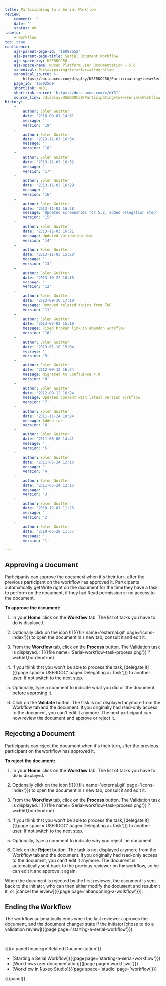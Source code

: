 ```yaml
---
title: Participating to a Serial Workflow
review:
    comment: ''
    date: ''
    status: ok
labels:
    - workflow
toc: true
confluence:
    ajs-parent-page-id: '16092652'
    ajs-parent-page-title: Serial Document Workflow
    ajs-space-key: USERDOC58
    ajs-space-name: Nuxeo Platform User Documentation - 5.8
    canonical: Participating+to+a+Serial+Workflow
    canonical_source: >-
        https://doc.nuxeo.com/display/USERDOC58/Participating+to+a+Serial+Workflow
    page_id: '16092569'
    shortlink: mY31
    shortlink_source: 'https://doc.nuxeo.com/x/mY31'
    source_link: /display/USERDOC58/Participating+to+a+Serial+Workflow
history:
    - 
        author: Solen Guitter
        date: '2016-09-01 14:31'
        message: ''
        version: '19'
    - 
        author: Solen Guitter
        date: '2013-11-03 16:34'
        message: ''
        version: '18'
    - 
        author: Solen Guitter
        date: '2013-11-03 16:32'
        message: ''
        version: '17'
    - 
        author: Solen Guitter
        date: '2013-11-03 16:29'
        message: ''
        version: '16'
    - 
        author: Solen Guitter
        date: '2013-11-03 16:28'
        message: 'Updated screenshots for 5.8, added delegation step'
        version: '15'
    - 
        author: Solen Guitter
        date: '2013-11-03 16:21'
        message: Updated Validation step
        version: '14'
    - 
        author: Solen Guitter
        date: '2013-11-03 15:20'
        message: ''
        version: '13'
    - 
        author: Solen Guitter
        date: '2013-10-22 18:15'
        message: ''
        version: '12'
    - 
        author: Solen Guitter
        date: '2013-09-30 17:10'
        message: Removed related topics from TOC
        version: '11'
    - 
        author: Solen Guitter
        date: '2013-07-02 15:10'
        message: Fixed broken link to abandon workflow
        version: '10'
    - 
        author: Solen Guitter
        date: '2013-01-18 15:04'
        message: ''
        version: '9'
    - 
        author: Solen Guitter
        date: '2012-09-12 16:24'
        message: Migrated to Confluence 4.0
        version: '8'
    - 
        author: Solen Guitter
        date: '2012-09-12 16:24'
        message: Updated content with latest version workflow
        version: '7'
    - 
        author: Solen Guitter
        date: '2011-11-24 10:24'
        message: Added toc
        version: '6'
    - 
        author: Solen Guitter
        date: '2011-06-06 14:41'
        message: ''
        version: '5'
    - 
        author: Solen Guitter
        date: '2011-05-24 12:16'
        message: ''
        version: '4'
    - 
        author: Solen Guitter
        date: '2011-05-24 12:15'
        message: ''
        version: '3'
    - 
        author: Solen Guitter
        date: '2010-12-01 11:23'
        message: ''
        version: '2'
    - 
        author: Solen Guitter
        date: '2010-05-28 11:57'
        message: ''
        version: '1'

---
```

## Approving a Document

Participants can approve the document when it's their turn, after the previous participant on the workflow has approved it. Participants automatically get Write right on the document for the time they have a task to perform on the document, if they had Read permission or no access to the document.

**To approve the document:**

1.  In your **Home**, click on the **Workflow** tab.
    The list of tasks you have to do is displayed.
2.  Optionally click on the icon&nbsp;![]({{file name='external.gif' page='icons-index'}})&nbsp;to open the document in a new tab, consult it and edit it.
3.  From the **Workflow** tab, click on the&nbsp;**Process**&nbsp;button.
    The Validation task is displayed.
    ![]({{file name='Serial-workflow-task-process.png'}} ?w=650,border=true)

4.  If you think that you won't be able to process the task,&nbsp;[delegate it]({{page space='USERDOC' page='Delegating a+Task'}})&nbsp;to another user. If not switch to the next step.
5.  Optionally, type a comment to indicate what you did on the document before approving it.
6.  Click on the **Validate**&nbsp;button.
    The task is not displayed anymore from the Workflow tab and the document. If you originally had read-only access to the document, you can't edit it anymore.
    The next participant can now review the document and approve or reject it.

## Rejecting a Document

Participants can reject the document when it's their turn, after the previous participant on the workflow has approved it.

**To reject the document:**

1.  In your&nbsp;**Home**, click on the&nbsp;**Workflow**&nbsp;tab.
    The list of tasks you have to do is displayed.
2.  Optionally click on the icon&nbsp;![]({{file name='external.gif' page='icons-index'}})&nbsp;to open the document in a new tab, consult it and edit it.
3.  From the&nbsp;**Workflow**&nbsp;tab, click on the&nbsp;**Process**&nbsp;button.
    The Validation task is displayed.
    ![]({{file name='Serial-workflow-task-process.png'}} ?w=650,border=true)

4.  If you think that you won't be able to process the task,&nbsp;[delegate it]({{page space='USERDOC' page='Delegating a+Task'}})&nbsp;to another user. If not switch to the next step.
5.  Optionally, type a comment to indicate why you reject the document.
6.  Click on the **Reject** button.
    The task is not displayed anymore from the Workflow tab and the document. If you originally had read-only access to the document, you can't edit it anymore.
    The document is automatically sent back to the previous reviewer on the workflow, so he can edit it and approve it again.

When the document is rejected by the first reviewer, the document is sent back to the initiator, who can then either modify the document and resubmit it, or [cancel the review]({{page page='abandoning-a-workflow'}}).

## Ending the Workflow

The workflow automatically ends when the last reviewer approves the document, and the document changes state if the initiator [chose to do a validation review]({{page page='starting-a-serial-workflow'}}).

&nbsp;

<div class="row" data-equalizer data-equalize-on="medium"><div class="column medium-6">{{#> panel heading='Related Documentation'}}

*   [Starting a Serial Workflow]({{page page='starting-a-serial-workflow'}})
*   [Workflows user documentation]({{page page='workflows'}})
*   [Workflow in Nuxeo Studio]({{page space='studio' page='workflow'}})

{{/panel}}</div><div class="column medium-6">

&nbsp;

</div></div>
